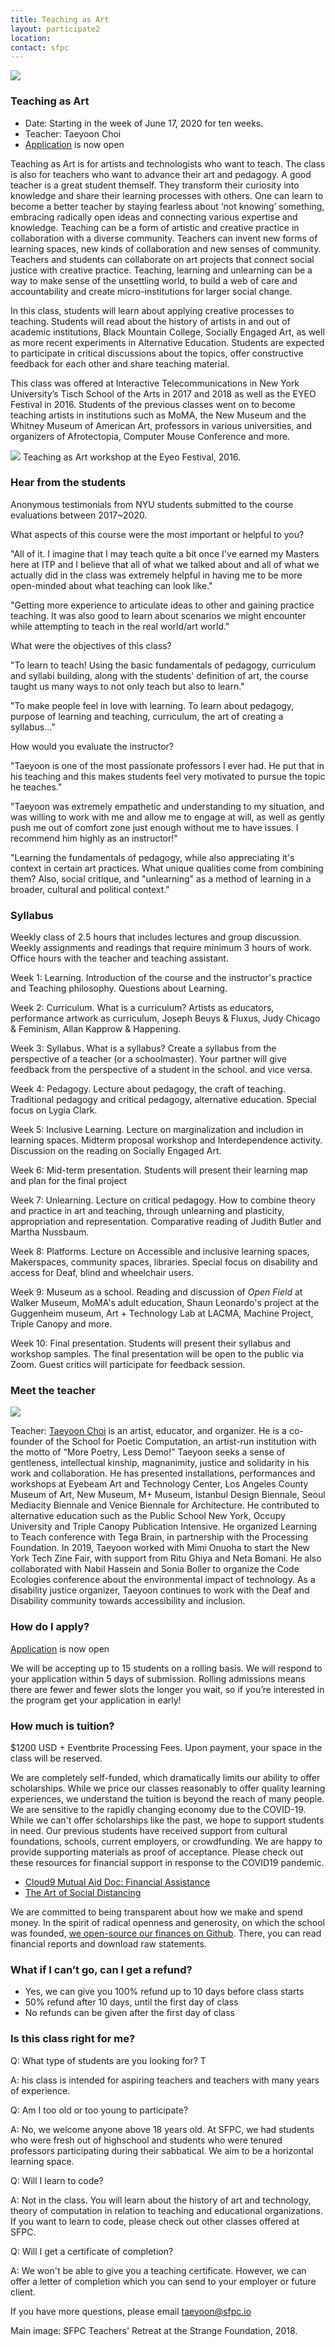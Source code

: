 ```yaml
---
title: Teaching as Art
layout: participate2
location:
contact: sfpc
---
```

![](/static/img/teachingasart/teachersretreat.jpg) 

### Teaching as Art

- Date: Starting in the week of June 17, 2020 for ten weeks.  
- Teacher: Taeyoon Choi
- [Application](https://airtable.com/shrUFmByJeNnv0uAl) is now open 
 
Teaching as Art is for artists and technologists who want to teach. The class is also for teachers who want to advance their art and pedagogy. A good teacher is a great student themself. They transform their curiosity into knowledge and share their learning processes with others. One can learn to become a better teacher by staying fearless about ‘not knowing’ something, embracing radically open ideas and connecting various expertise and knowledge. Teaching can be a form of artistic and creative practice in collaboration with a diverse community. Teachers can invent new forms of learning spaces, new kinds of collaboration and new senses of community. Teachers and students can collaborate on art projects that connect social justice with creative practice. Teaching, learning and unlearning can be a way to make sense of the unsettling world, to build a web of care and accountability and create micro-institutions for larger social change.  

In this class, students will learn about applying creative processes to teaching. Students will read about the history of artists in and out of academic institutions, Black Mountain College, Socially Engaged Art, as well as more recent experiments in Alternative Education. Students are expected to participate in critical discussions about the topics, offer constructive feedback for each other and share teaching material. 

This class was offered at Interactive Telecommunications in New York University’s Tisch School of the Arts in 2017 and 2018 as well as the EYEO Festival in 2016. Students of the previous classes went on to become teaching artists in institutions such as MoMA, the New Museum and the Whitney Museum of American Art, professors in various universities, and organizers of Afrotectopia, Computer Mouse Conference and more.   

![](/static/img/teachingasart/teachingasart-eyeo.jpg)
Teaching as Art workshop at the Eyeo Festival, 2016. 

### Hear from the students

Anonymous testimonials from NYU students submitted to the course evaluations between 2017~2020. 

What aspects of this course were the most important or helpful to you? 

"All of it. I imagine that I may teach quite a bit once I've earned my Masters here at ITP and I believe that all of what we talked about and all of what we actually did in the class was extremely helpful in having me to be more open-minded about what teaching can look like."

"Getting more experience to articulate ideas to other and gaining practice teaching. It was also good to learn about scenarios we might encounter while attempting to teach in the real world/art world."

What were the objectives of this class?

"To learn to teach! Using the basic fundamentals of pedagogy, curriculum and syllabi building, along with the students' definition of art, the course taught us many ways to not only teach but also to learn."

"To make people feel in love with learning. To learn about pedagogy, purpose of learning and teaching, curriculum, the art of creating a syllabus..."
 
How would you evaluate the instructor? 

"Taeyoon is one of the most passionate professors I ever had. He put that in his teaching and this makes students feel very motivated to pursue the topic he teaches."

"Taeyoon was extremely empathetic and understanding to my situation, and was willing to work with me and allow me to engage at will, as well as gently push me out of comfort zone just enough without me to have issues. I recommend him highly as an instructor!"

"Learning the fundamentals of pedagogy, while also appreciating it's context in certain art practices. What unique qualities come from combining them? Also, social critique, and "unlearning" as a method of learning in a broader, cultural and political context."

### Syllabus

Weekly class of 2.5 hours that includes lectures and group discussion. Weekly assignments and readings that require minimum 3 hours of work. Office hours with the teacher and teaching assistant. 

Week 1: Learning. Introduction of the course and the instructor's practice and Teaching philosophy. Questions about Learning.

Week 2: Curriculum. What is a curriculum? Artists as educators, performance artwork as curriculum, Joseph Beuys & Fluxus, Judy Chicago & Feminism, Allan Kapprow & Happening. 

Week 3: Syllabus. What is a syllabus? Create a syllabus from the perspective of a teacher (or a schoolmaster). Your partner will give feedback from the perspective of a student in the school. and vice versa. 

Week 4: Pedagogy. Lecture about pedagogy, the craft of teaching. Traditional pedagogy and critical pedagogy, alternative education. Special focus on Lygia Clark. 

Week 5: Inclusive Learning. Lecture on marginalization and includion in learning spaces. Midterm proposal workshop and Interdependence activity. Discussion on the reading on Socially Engaged Art.

Week 6: Mid-term presentation. Students will present their learning map and plan for the final project 

Week 7: Unlearning. Lecture on critical pedagogy. How to combine theory and practice in art and teaching, through unlearning and plasticity, appropriation and representation. Comparative reading of Judith Butler and Martha Nussbaum. 
 
Week 8: Platforms. Lecture on Accessible and inclusive learning spaces, Makerspaces, community spaces, libraries. Special focus on disability and access for Deaf, blind and wheelchair users.

Week 9: Museum as a school. Reading and discussion of _Open Field_ at Walker Museum, MoMA's adult education, Shaun Leonardo's project at the Guggenheim museum,  Art + Technology Lab at LACMA, Machine Project, Triple Canopy and more.  

Week 10: Final presentation. Students will present their syllabus and workshop samples. The final presentation will be open to the public via Zoom. Guest critics will participate for feedback session.    

### Meet the teacher

![](/static/img/teachingasart/taeyoonchoi.png) 

Teacher: [Taeyoon Choi](http://taeyoonchoi.com) is an artist, educator, and organizer. He is a co-founder of the School for Poetic Computation, an artist-run institution with the motto of “More Poetry, Less Demo!” Taeyoon seeks a sense of gentleness, intellectual kinship, magnanimity, justice and solidarity in his work and collaboration. He has presented installations, performances and workshops at Eyebeam Art and Technology Center, Los Angeles County Museum of Art, New Museum, M+ Museum, Istanbul Design Biennale, Seoul Mediacity Biennale and Venice Biennale for Architecture. He contributed to alternative education such as the Public School New York, Occupy University and Triple Canopy Publication Intensive. He organized Learning to Teach conference with Tega Brain, in partnership with the Processing Foundation. In 2019, Taeyoon worked with Mimi Onuoha to start the New York Tech Zine Fair, with support from Ritu Ghiya and Neta Bomani. He also collaborated with Nabil Hassein and Sonia Boller to organize the Code Ecologies conference about the environmental impact of technology. As a disability justice organizer, Taeyoon continues to work with the Deaf and Disability community towards accessibility and inclusion.

### How do I apply?
[Application](https://airtable.com/shrUFmByJeNnv0uAl) is now open 

We will be accepting up to 15 students on a rolling basis. We will respond to your application within 5 days of submission. Rolling admissions means there are fewer and fewer slots the longer you wait, so if you’re interested in the program get your application in early!

### How much is tuition?
$1200 USD + Eventbrite Processing Fees. Upon payment, your space in the class will be reserved.


We are completely self-funded, which dramatically limits our ability to offer scholarships. While we price our classes reasonably to offer quality learning experiences, we understand the tuition is beyond the reach of many people. We are sensitive to the rapidly changing economy due to the COVID-19. While we can't offer scholarships like the past, we hope to support students in need. Our previous students have received support from cultural foundations, schools, current employers, or crowdfunding. We are happy to provide supporting materials as proof of acceptance. Please check out these resources for financial support in response to the COVID19 pandemic.

- [Cloud9 Mutual Aid Doc: Financial Assistance](https://docs.google.com/document/d/1Qo_w8b6u2yXKzE7dIUmSeWqk3FFrqS1KhoCGzqcmZiQ/edit#heading=h.8jojokwzkoa7)
- [The Art of Social Distancing](https://docs.google.com/spreadsheets/d/e/2PACX-1vTt0lJMLDRlx_HsE132C3aGFa-D_rvk8rDVtkt9E7BH0jVQHrv-zD0favR98AtgTlPbNl2A5RPDH63X/pubhtml)

We are committed to being transparent about how we make and spend money. In the spirit of radical openness and generosity, on which the school was founded, [we open-source our finances on Github](https://github.com/sfpc/finance-and-administration). There, you can read financial reports and download raw statements.

### What if I can’t go, can I get a refund?
- Yes, we can give you 100% refund up to 10 days before class starts
- 50% refund after 10 days, until the first day of class
- No refunds can be given after the first day of class

### Is this class right for me? 

Q: What type of students are you looking for? T

A: his class is intended for aspiring teachers and teachers with many years of experience. 

Q: Am I too old or too young to participate? 

A: No, we welcome anyone above 18 years old. At SFPC, we had students who were fresh out of highschool and students who were tenured professors participating during their sabbatical. We aim to be a horizontal learning space. 

Q: Will I learn to code? 

A: Not in the class. You will learn about the history of art and technology, theory of computation in relation to teaching and educational organizations. If you want to learn to code, please check out other classes offered at SFPC.

Q: Will I get a certificate of completion? 

A: We won't be able to give you a teaching certificate. However, we can offer a letter of completion which you can send to your employer or future client. 
 


If you have more questions, please email taeyoon@sfpc.io 

Main image: SFPC Teachers' Retreat at the Strange Foundation, 2018.
